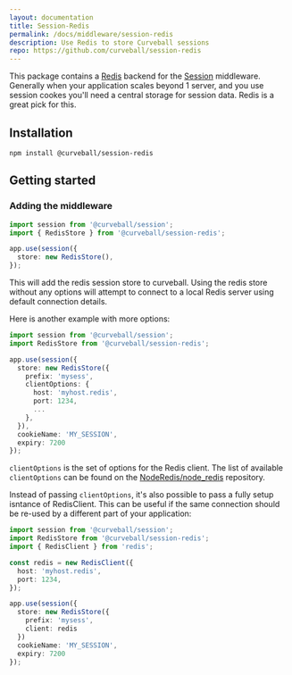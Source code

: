 ```yaml
---
layout: documentation
title: Session-Redis
permalink: /docs/middleware/session-redis
description: Use Redis to store Curveball sessions
repo: https://github.com/curveball/session-redis
---
```


This package contains a [Redis][2] backend for the [Session][3] middleware.
Generally when your application scales beyond 1 server, and you use session
cookes you'll need a central storage for session data. Redis is a great pick
for this.

Installation
------------

    npm install @curveball/session-redis


Getting started
---------------

### Adding the middleware

```typescript
import session from '@curveball/session';
import { RedisStore } from '@curveball/session-redis';

app.use(session({
  store: new RedisStore(),
});
```

This will add the redis session store to curveball. Using the redis store
without any options will attempt to connect to a local Redis server using
default connection details.

Here is another example with more options:

```typescript
import session from '@curveball/session';
import RedisStore from '@curveball/session-redis';

app.use(session({
  store: new RedisStore({
    prefix: 'mysess',
    clientOptions: {
      host: 'myhost.redis',
      port: 1234,
      ...
    },
  }),
  cookieName: 'MY_SESSION',
  expiry: 7200
});
```

`clientOptions` is the set of options for the Redis client. The list of
available `clientOptions` can be found on the [NodeRedis/node_redis][1]
repository.

Instead of passing `clientOptions`, it's also possible to pass a fully setup
isntance of RedisClient. This can be useful if the same connection should be
re-used by a different part of your application:

```typescript
import session from '@curveball/session';
import RedisStore from '@curveball/session-redis';
import { RedisClient } from 'redis';

const redis = new RedisClient({
  host: 'myhost.redis',
  port: 1234,
});

app.use(session({
  store: new RedisStore({
    prefix: 'mysess',
    client: redis
  })
  cookieName: 'MY_SESSION',
  expiry: 7200
});
```

[1]: https://github.com/NodeRedis/node_redis#options-object-properties
[2]: https://redis.io/ "Redis"
[3]: /docs/middleware/session "Session middleware"

